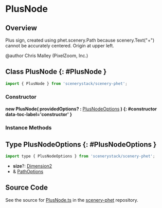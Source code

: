 # PlusNode

## Overview

Plus sign, created using phet.scenery.Path because scenery.Text("+") cannot be accurately centered.
Origin at upper left.

@author Chris Malley (PixelZoom, Inc.)

## Class PlusNode {: #PlusNode }


```js
import { PlusNode } from 'scenerystack/scenery-phet';
```
### Constructor

#### new PlusNode( providedOptions? : <span style="font-weight: 400;">[PlusNodeOptions](../scenery-phet/PlusNode.md#PlusNodeOptions)</span> ) {: #constructor data-toc-label='constructor' }

### Instance Methods





## Type PlusNodeOptions {: #PlusNodeOptions }


```js
import type { PlusNodeOptions } from 'scenerystack/scenery-phet';
```


- **size**?: [Dimension2](../dot/Dimension2.md)
- &amp; [PathOptions](../scenery/Path.md#PathOptions)




## Source Code

See the source for [PlusNode.ts](https://github.com/phetsims/scenery-phet/blob/main/js/PlusNode.ts) in the [scenery-phet](https://github.com/phetsims/scenery-phet) repository.
